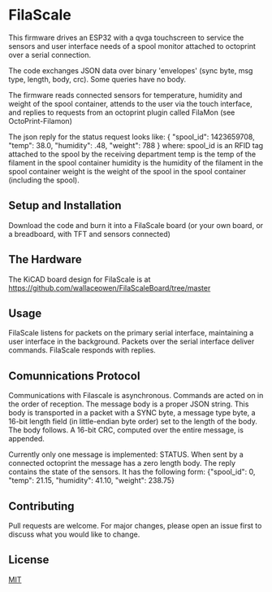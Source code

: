 # FilaScale

This firmware drives an ESP32 with a qvga touchscreen to service the sensors and user interface needs of a spool monitor attached to octoprint over a serial connection.

The code exchanges JSON data over binary 'envelopes' (sync byte, msg type, length, body, crc). Some queries have no body.

The firmware reads connected sensors for temperature, humidity and weight of the spool container, attends to the user via the touch interface, and replies to requests from an octoprint plugin called FilaMon (see OctoPrint-Filamon)

The json reply for the status request looks like: { "spool_id": 1423659708, "temp": 38.0, "humidity": .48, "weight": 788 }
where:
   spool_id is an RFID tag attached to the spool by the receiving department
   temp is the temp of the filament in the spool container
   humidity is the humidity of the filament in the spool container
   weight is the weight of the spool in the spool container (including the spool).

## Setup and Installation

Download the code and burn it into a FilaScale board (or your own board, or a breadboard, with TFT and sensors connected)


## The Hardware
The KiCAD board design for FilaScale is at https://github.com/wallaceowen/FilaScaleBoard/tree/master

## Usage

FilaScale listens for packets on the primary serial interface, maintaining a user interface in the background.
Packets over the serial interface deliver commands.  FilaScale responds with replies.

## Comunnications Protocol

Communications with Filascale is asynchronous.
Commands are acted on in the order of reception.
The message body is a proper JSON string.
This body is transported in a packet with a SYNC byte, a message type byte, a 16-bit length field (in little-endian byte order) set to the length of the body.
The body follows.
A 16-bit CRC, computed over the entire message, is appended.

Currently only one message is implemented: STATUS.
When sent by a connected octoprint the message has a zero length body. The reply contains the state of the sensors.  It has the following form:
  {"spool_id": 0, "temp": 21.15, "humidity": 41.10, "weight": 238.75}


## Contributing
Pull requests are welcome. For major changes, please open an issue first to discuss what you would like to change.

## License
[MIT](https://choosealicense.com/licenses/mit/)
